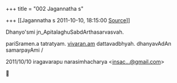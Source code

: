 +++
title = "002 Jagannatha s"

+++
[[Jagannatha s	2011-10-10, 18:15:00 [Source](https://groups.google.com/g/bvparishat/c/T_Ywq39rX0A)]]



Dhanyo'smi jn_ApitalaghuSabdArthasarvasvah.

pariSramen.a tatratyam. [vivaran.am](http://vivaran.am) dattavadbhyah. dhanyavAdAn samarpayAmi /  
  

2011/10/10 iragavarapu narasimhacharya \<[insac...@gmail.com]()\>



